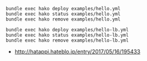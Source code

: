 
```
bundle exec hako deploy examples/hello.yml
bundle exec hako status examples/hello.yml
bundle exec hako remove examples/hello.yml

bundle exec hako deploy examples/hello-lb.yml
bundle exec hako status examples/hello-lb.yml
bundle exec hako remove examples/hello-lb.yml
```


- http://hatappi.hateblo.jp/entry/2017/05/16/195433

